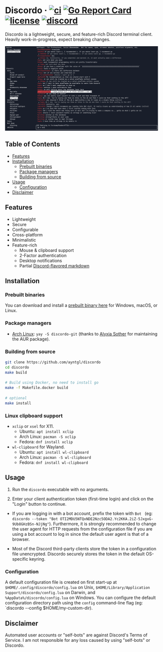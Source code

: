 # Discordo &middot; [![ci](https://github.com/ayntgl/discordo/actions/workflows/ci.yml/badge.svg)](https://github.com/ayntgl/discordo/actions/workflows/ci.yml) [![Go Report Card](https://goreportcard.com/badge/github.com/ayntgl/discordo)](https://goreportcard.com/report/github.com/ayntgl/discordo) [![license](https://img.shields.io/github/license/ayntgl/discordo?logo=github)](https://github.com/ayntgl/discordo/blob/master/LICENSE) [![discord](https://img.shields.io/discord/1017058310689652828?color=%235865F2&logo=discord&logoColor=white)](https://discord.gg/5gecpwkFQ9)

Discordo is a lightweight, secure, and feature-rich Discord terminal client. Heavily work-in-progress, expect breaking changes.

![Preview](.github/preview.png)

## Table of Contents

- [Features](#features)
- [Installation](#installation)
  - [Prebuilt binaries](#prebuilt-binaries)
  - [Package managers](#package-managers)
  - [Building from source](#building-from-source)
- [Usage](#usage)
  - [Configuration](#configuration)
- [Disclaimer](#disclaimer)

## Features

- Lightweight
- Secure
- Configurable
- Cross-platform
- Minimalistic
- Feature-rich
  - Mouse & clipboard support
  - 2-Factor authentication
  - Desktop notifications
  - Partial [Discord-flavored markdown](https://support.discord.com/hc/en-us/articles/210298617-Markdown-Text-101-Chat-Formatting-Bold-Italic-Underline-)

## Installation

### Prebuilt binaries

You can download and install a [prebuilt binary here](https://nightly.link/ayntgl/discordo/workflows/ci/main) for Windows, macOS, or Linux.

### Package managers

- [Arch Linux](https://aur.archlinux.org/packages/discordo-git/): `yay -S discordo-git` (thanks to [Alyxia Sother](https://github.com/lexisother) for maintaining the AUR package).

### Building from source

```bash
git clone https://github.com/ayntgl/discordo
cd discordo
make build

# Build using Docker, no need to install go
make -f Makefile.docker build

# optional
make install
```



### Linux clipboard support

- `xclip` or `xsel` for X11.
  - Ubuntu: `apt install xclip`
  - Arch Linux: `pacman -S xclip`
  - Fedora: `dnf install xclip`
- `wl-clipboard` for Wayland.
  - Ubuntu: `apt install wl-clipboard`
  - Arch Linux: `pacman -S wl-clipboard`
  - Fedora: `dnf install wl-clipboard`

## Usage

1. Run the `discordo` executable with no arguments.

2. Enter your client authentication token (first-time login) and click on the "Login" button to continue.

- If you are logging in with a bot account, prefix the token with `Bot ` (eg: `discordo --token "Bot OTI2MDU5NTQxNDE2Nzc5ODA2.Yc2KKA.2iZ-5JxgxG-9Ub8GHzBSn-NJjNg"`). Furthermore, it is strongly recommended to change the user agent for HTTP requests from the configuration file if you are using a bot account to log in since the default user agent is that of a browser.

- Most of the Discord third-party clients store the token in a configuration file unencrypted. Discordo securely stores the token in the default OS-specific keyring. 

### Configuration

A default configuration file is created on first start-up at `$HOME/.config/discordo/config.lua` on Unix, `$HOME/Library/Application Support/discordo/config.lua` on Darwin, and `%AppData%/discordo/config.lua` on Windows. You can configure the default configuration directory path using the `config` command-line flag (eg: `discordo --config $HOME/my-custom-dir).

## Disclaimer

Automated user accounts or "self-bots" are against Discord's Terms of Service. I am not responsible for any loss caused by using "self-bots" or Discordo.
